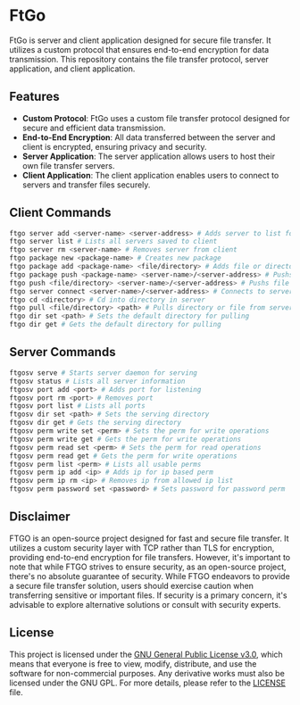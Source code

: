 # FtGo
FtGo is server and client application designed for secure file transfer. It utilizes a custom protocol that ensures end-to-end encryption for data transmission. This repository contains the file transfer protocol, server application, and client application.

## Features
- **Custom Protocol**: FtGo uses a custom file transfer protocol designed for secure and efficient data transmission.
- **End-to-End Encryption**: All data transferred between the server and client is encrypted, ensuring privacy and security.
- **Server Application**: The server application allows users to host their own file transfer servers.
- **Client Application**: The client application enables users to connect to servers and transfer files securely.

## Client Commands
```bash
ftgo server add <server-name> <server-address> # Adds server to list for using again
ftgo server list # Lists all servers saved to client
ftgo server rm <server-name> # Removes server from client
ftgo package new <package-name> # Creates new package
ftgo package add <package-name> <file/directory> # Adds file or directory to package
ftgo package push <package-name> <server-name>/<server-address> # Pushs package to server
ftgo push <file/directory> <server-name>/<server-address> # Pushs file or directory to server
ftgo server connect <server-name>/<server-address> # Connects to server and lists all files and directories
ftgo cd <directory> # Cd into directory in server
ftgo pull <file/directory> <path> # Pulls directory or file from server to path (if path blank it will pull to default dir)
ftgo dir set <path> # Sets the default directory for pulling
ftgo dir get # Gets the default directory for pulling
```
## Server Commands
```bash
ftgosv serve # Starts server daemon for serving
ftgosv status # Lists all server information
ftgosv port add <port> # Adds port for listening
ftgosv port rm <port> # Removes port
ftgosv port list # Lists all ports
ftgosv dir set <path> # Sets the serving directory
ftgosv dir get # Gets the serving directory
ftgosv perm write set <perm> # Sets the perm for write operations
ftgosv perm write get # Gets the perm for write operations
ftgosv perm read set <perm> # Sets the perm for read operations
ftgosv perm read get # Gets the perm for write operations
ftgosv perm list <perm> # Lists all usable perms
ftgosv perm ip add <ip> # Adds ip for ip based perm
ftgosv perm ip rm <ip> # Removes ip from allowed ip list
ftgosv perm password set <password> # Sets password for password perm
```

## Disclaimer
FTGO is an open-source project designed for fast and secure file transfer. It utilizes a custom security layer with TCP rather than TLS for encryption, providing end-to-end encryption for file transfers. However, it's important to note that while FTGO strives to ensure security, as an open-source project, there's no absolute guarantee of security. While FTGO endeavors to provide a secure file transfer solution, users should exercise caution when transferring sensitive or important files. If security is a primary concern, it's advisable to explore alternative solutions or consult with security experts.

## License

This project is licensed under the [GNU General Public License v3.0](LICENSE), which means that everyone is free to view, modify, distribute, and use the software for non-commercial purposes. Any derivative works must also be licensed under the GNU GPL. For more details, please refer to the [LICENSE](LICENSE) file.
